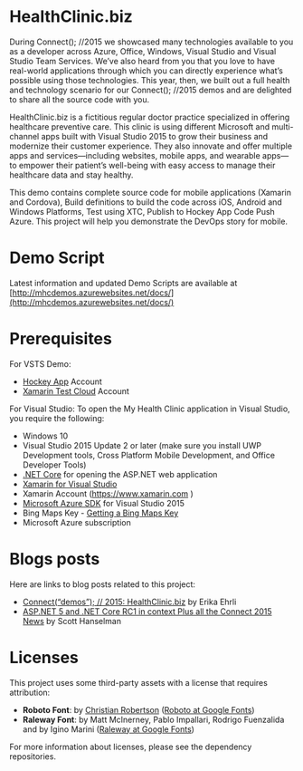 # HealthClinic.biz #

During Connect(); //2015 we showcased many technologies available to you as a developer across Azure, Office, Windows, Visual Studio and Visual Studio Team Services. We’ve also heard from you that you love to have real-world applications through which you can directly experience what’s possible using those technologies. This year, then, we built out a full health and technology scenario for our Connect(); //2015 demos and are delighted to share all the source code with you.

HealthClinic.biz is a fictitious regular doctor practice specialized in offering healthcare preventive care. This clinic is using different Microsoft and multi-channel apps built with Visual Studio 2015 to grow their business and modernize their customer experience. They also innovate and offer multiple apps and services—including websites, mobile apps, and wearable apps—to empower their patient’s well-being with easy access to manage their healthcare data and stay healthy.

This demo contains complete source code for mobile applications (Xamarin and Cordova), Build definitions to build the code across iOS, Android and Windows Platforms, Test using XTC, Publish to Hockey App Code Push Azure. 
This project will help you demonstrate the DevOps story for mobile.

# Demo Script #
Latest information and updated Demo Scripts are available at [http://mhcdemos.azurewebsites.net/docs/](http://mhcdemos.azurewebsites.net/docs/)

# Prerequisites #
For VSTS Demo:  
- [Hockey App](http://rink.hockeyapp.net) Account  
- [Xamarin Test Cloud](http://testcloud.xamarin.com) Account 
 
For Visual Studio:
To open the My Health Clinic application in Visual Studio, you require the following:
 - Windows 10
 - Visual Studio 2015 Update 2 or later (make sure you install UWP Development tools, Cross Platform Mobile Development, and Office Developer Tools)  
 - [.NET Core](https://www.microsoft.com/net/core#windows) for opening the ASP.NET web application  
 - [Xamarin for Visual Studio](https://xamarin.com/visual-studio)
 - Xamarin Account (https://www.xamarin.com )
 - [Microsoft Azure SDK](https://www.microsoft.com/web/handlers/webpi.ashx/getinstaller/VWDOrVs2015AzurePack.appids) for Visual Studio 2015
 - Bing Maps Key - [Getting a Bing Maps Key](https://msdn.microsoft.com/en-us/library/ff428642.aspx)
 - Microsoft Azure subscription
 

# Blogs posts #
Here are links to blog posts related to this project:

 - [Connect(“demos”); // 2015: HealthClinic.biz](http://blogs.msdn.com/b/visualstudio/archive/2015/12/08/connect-demos-2015-healthclinic-biz.aspx) by Erika Ehrli
 - [ASP.NET 5 and .NET Core RC1 in context Plus all the Connect 2015 News](http://www.hanselman.com/blog/ASPNET5AndNETCoreRC1InContextPlusAllTheConnect2015News.aspx) by Scott Hanselman

# Licenses #
This project uses some third-party assets with a license that requires attribution:

 - **Roboto Font**: by [Christian Robertson](https://plus.google.com/110879635926653430880/about) ([Roboto at Google Fonts](https://www.google.com/fonts/specimen/Roboto))
 - **Raleway Font**: by Matt McInerney, Pablo Impallari, Rodrigo Fuenzalida and by Igino Marini  ([Raleway at Google Fonts](https://www.google.com/fonts/specimen/Raleway))

For more information about licenses, please see the dependency repositories.
